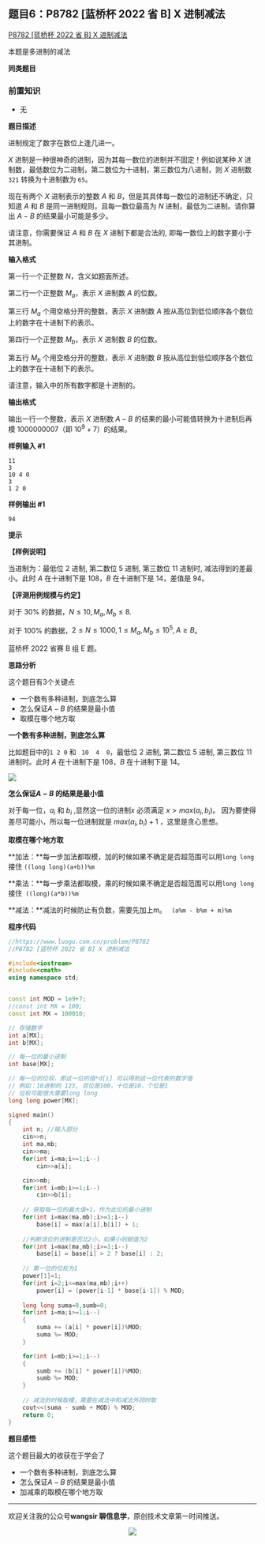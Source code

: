 ## 题目6：P8782 [蓝桥杯 2022 省 B] X 进制减法

[P8782 [蓝桥杯 2022 省 B] X 进制减法](https://www.luogu.com.cn/problem/P8782)

本题是多进制的减法

**同类题目**



### 前置知识

- 无



**题目描述**

进制规定了数字在数位上逢几进一。

$X$ 进制是一种很神奇的进制，因为其每一数位的进制并不固定！例如说某种 $X$ 进制数，最低数位为二进制，第二数位为十进制，第三数位为八进制，则 $X$ 进制数 `321` 转换为十进制数为 `65`。

现在有两个 $X$ 进制表示的整数 $A$ 和 $B$，但是其具体每一数位的进制还不确定，只知道 $A$ 和 $B$ 是同一进制规则，且每一数位最高为 $N$ 进制，最低为二进制。请你算出 $A-B$ 的结果最小可能是多少。

请注意，你需要保证 $A$ 和 $B$ 在 $X$ 进制下都是合法的, 即每一数位上的数字要小于其进制。

**输入格式**

第一行一个正整数 $N$，含义如题面所述。

第二行一个正整数 $M_{a}$，表示 $X$ 进制数 $A$ 的位数。

第三行 $M_{a}$ 个用空格分开的整数，表示 $X$ 进制数 $A$ 按从高位到低位顺序各个数位上的数字在十进制下的表示。

第四行一个正整数 $M_{b}$，表示 $X$ 进制数 $B$ 的位数。

第五行 $M_{b}$ 个用空格分开的整数，表示 $X$ 进制数 $B$ 按从高位到低位顺序各个数位上的数字在十进制下的表示。

请注意，输入中的所有数字都是十进制的。

**输出格式**

输出一行一个整数，表示 $X$ 进制数 $A-B$ 的结果的最小可能值转换为十进制后再模 $1000000007$（即 $10^9+7$）的结果。

**样例输入 #1**

```
11
3
10 4 0
3
1 2 0
```

**样例输出 #1**

```
94
```

**提示**

**【样例说明】**

当进制为：最低位 $2$ 进制, 第二数位 $5$ 进制, 第三数位 $11$ 进制时, 减法得到的差最小。此时 $A$ 在十进制下是 $108$，$B$ 在十进制下是 $14$，差值是 $94$。

**【评测用例规模与约定】**

对于 $30 \%$ 的数据，$N \leq 10,M_{a}, M_{b} \leq 8$.

对于 $100 \%$ 的数据，$2 \leq N \leq 1000,1 \leq M_{a}, M_{b} \leq 10^5,A \geq B$。

蓝桥杯 2022 省赛 B 组 E 题。

**思路分析**

这个题目有3个关键点

- 一个数有多种进制，到底怎么算
- 怎么保证$A-B$ 的结果是最小值
- 取模在哪个地方取

**一个数有多种进制，到底怎么算**

比如题目中的`1 2 0` 和 ` 10  4  0`，最低位 $2$ 进制, 第二数位 $5$ 进制, 第三数位 $11$ 进制时。此时 $A$ 在十进制下是 $108$，$B$ 在十进制下是 $14$。



<img src="https://cdn.jsdelivr.net/gh/pingguo1987/CSP-NOIP-GESP-/image/pic/进制转换_题目6：P8782 [蓝桥杯 2022 省 B] X 进制减法/多进制计算.png" />



**怎么保证$A-B$ 的结果是最小值**

对于每一位，$a_{i}$ 和 $b_{i}$ ,显然这一位的进制$x$ 必须满足 $x>max⁡(a_{i},b_{i})$。 因为要使得差尽可能小，所以每一位进制就是 $max⁡(a_{i},b_{i})+1$ ，这里是贪心思想。

**取模在哪个地方取**

**加法：**每一步加法都取模，加的时候如果不确定是否超范围可以用`long long`接住  `((long long)(a+b))%m `

**乘法：**每一步乘法都取模，乘的时候如果不确定是否超范围可以用`long long`接住` ((long)(a*b))%m`

**减法：**减法的时候防止有负数，需要先加上m。  ` (a%m - b%m + m)%m`



**程序代码**

```c++
//https://www.luogu.com.cn/problem/P8782
//P8782 [蓝桥杯 2022 省 B] X 进制减法

#include<iostream>
#include<cmath>
using namespace std;


const int MOD = 1e9+7;
//const int MX = 100; 
const int MX = 100010; 

// 存储数字
int a[MX];
int b[MX];

// 每一位的最小进制
int base[MX]; 

// 每一位的位权，即这一位的值*d[i] 可以得到这一位代表的数字值
// 例如：10进制的 123, 百位是100，十位是10，个位是1
// 位权可能很大需要long long
long long power[MX];

signed main()
{
	int n; //输入部分 
	cin>>n;
	int ma,mb;
	cin>>ma;
	for(int i=ma;i>=1;i--)
		cin>>a[i];

	cin>>mb;
	for(int i=mb;i>=1;i--)
		cin>>b[i];
	
    // 获取每一位的最大值+1，作为此位的最小进制
	for(int i=max(ma,mb);i>=1;i--) 
		base[i] = max(a[i],b[i]) + 1;
    
    //判断该位的进制是否比2小，如果小则赋值为2
	for(int i=max(ma,mb);i>=1;i--) 
		base[i] = base[i] > 2 ? base[i] : 2;
	
    // 第一位的位权为1
	power[1]=1;  
	for(int i=2;i<=max(ma,mb);i++)
		power[i] = (power[i-1] * base[i-1]) % MOD;
		
	long long suma=0,sumb=0; 
	for(int i=ma;i>=1;i--)
    {
        suma += (a[i] * power[i])%MOD;
        suma %= MOD;
    }

	for(int i=mb;i>=1;i--)
    {
        sumb += (b[i] * power[i])%MOD;
        sumb %= MOD;
    }
	
    // 减法的时候取模，需要在减法中和减法外同时取
	cout<<(suma - sumb + MOD) % MOD; 
	return 0;
}
```



**题目感悟**

这个题目最大的收获在于学会了

- 一个数有多种进制，到底怎么算
- 怎么保证$A-B$ 的结果是最小值
- 加减乘的取模在哪个地方取

---

欢迎关注我的公众号**wangsir 聊信息学**，原创技术文章第一时间推送。

<center>
    <img src="https://cdn.jsdelivr.net/gh/pingguo1987/CSP-NOIP-GESP-/image/pic/公众号-扫码版.png">
</center>
